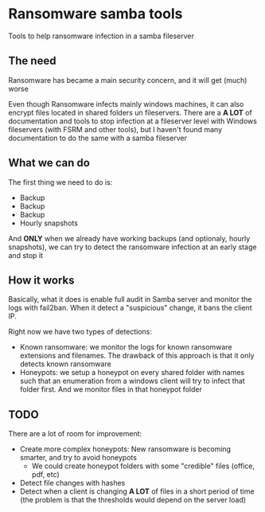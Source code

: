 # Ransomware samba tools

Tools to help ransomware infection in a samba fileserver

## The need

Ransomware has became a main security concern, and it will get (much) worse

Even though Ransomware infects mainly windows machines, it can also encrypt files located in shared folders un fileservers.
There are a **A LOT** of documentation and tools to stop infection at a fileserver level with Windows fileservers (with FSRM and other tools), but I haven't found many documentation to do the same with a samba fileserver

## What we can do

The first thing we need to do is:

  * Backup
  * Backup
  * Backup
  * Hourly snapshots

And **ONLY** when we already have working backups (and optionaly, hourly snapshots), we can try to detect the ransomware infection at an early stage and stop it

## How it works

Basically, what it does is enable full audit in Samba server and monitor the logs with fail2ban. When it detect a "suspicious" change, it bans the client IP.

Right now we have two types of detections:

  * Known ransomware: we monitor the logs for known ransomware extensions and filenames. The drawback of this approach is that it only detects known ransomware
  * Honeypots: we setup a honeypot on every shared folder with names such that an enumeration from a windows client will try to infect that folder first. And we monitor files in that honeypot folder

## TODO

There are a lot of room for improvement:

  * Create more complex honeypots: New ransomware is becoming smarter, and try to avoid honeypots
    * We could create honeypot folders with some "credible" files (office, pdf, etc)
  * Detect file changes with hashes
  * Detect when a client is changing **A LOT** of files in a short period of time (the problem is that the thresholds would depend on the server load)
